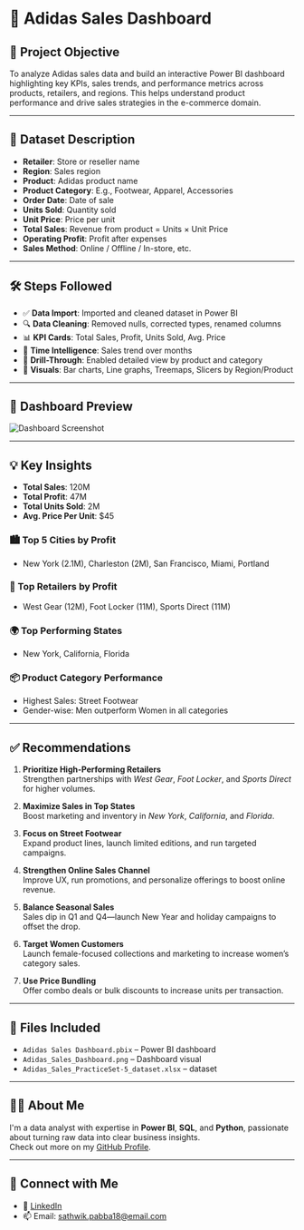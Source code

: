 # 👟 Adidas Sales Dashboard

## 🧠 Project Objective

To analyze Adidas sales data and build an interactive Power BI dashboard highlighting key KPIs, sales trends, and performance metrics across products, retailers, and regions. This helps understand product performance and drive sales strategies in the e-commerce domain.

---

## 📁 Dataset Description

- **Retailer**: Store or reseller name
- **Region**: Sales region
- **Product**: Adidas product name
- **Product Category**: E.g., Footwear, Apparel, Accessories
- **Order Date**: Date of sale
- **Units Sold**: Quantity sold
- **Unit Price**: Price per unit
- **Total Sales**: Revenue from product = Units × Unit Price
- **Operating Profit**: Profit after expenses
- **Sales Method**: Online / Offline / In-store, etc.

---

## 🛠️ Steps Followed

- ✅ **Data Import**: Imported and cleaned dataset in Power BI
- 🔍 **Data Cleaning**: Removed nulls, corrected types, renamed columns
- 📊 **KPI Cards**: Total Sales, Profit, Units Sold, Avg. Price
- 📅 **Time Intelligence**: Sales trend over months
- 📌 **Drill-Through**: Enabled detailed view by product and category
- 🎨 **Visuals**: Bar charts, Line graphs, Treemaps, Slicers by Region/Product

---


## 📸 Dashboard Preview

![Dashboard Screenshot](https://github.com/Sathwik40/Adidas_Sales_Dashboard/blob/main/Adidas_Sales_Dashboard.png)

---

## 💡 Key Insights

- **Total Sales**: 120M  
- **Total Profit**: 47M  
- **Total Units Sold**: 2M  
- **Avg. Price Per Unit**: $45

### 🏙️ Top 5 Cities by Profit
- New York (2.1M), Charleston (2M), San Francisco, Miami, Portland

### 🏢 Top Retailers by Profit
- West Gear (12M), Foot Locker (11M), Sports Direct (11M)

### 🌍 Top Performing States
- New York, California, Florida

### 📦 Product Category Performance
- Highest Sales: Street Footwear  
- Gender-wise: Men outperform Women in all categories

---

## ✅ Recommendations

1. **Prioritize High-Performing Retailers**  
   Strengthen partnerships with *West Gear*, *Foot Locker*, and *Sports Direct* for higher volumes.

2. **Maximize Sales in Top States**  
   Boost marketing and inventory in *New York*, *California*, and *Florida*.

3. **Focus on Street Footwear**  
   Expand product lines, launch limited editions, and run targeted campaigns.

4. **Strengthen Online Sales Channel**  
   Improve UX, run promotions, and personalize offerings to boost online revenue.

5. **Balance Seasonal Sales**  
   Sales dip in Q1 and Q4—launch New Year and holiday campaigns to offset the drop.

6. **Target Women Customers**  
   Launch female-focused collections and marketing to increase women’s category sales.

7. **Use Price Bundling**  
   Offer combo deals or bulk discounts to increase units per transaction.


---

## 📁 Files Included

- `Adidas Sales Dashboard.pbix` – Power BI dashboard
- `Adidas_Sales_Dashboard.png` – Dashboard visual
- `Adidas_Sales_PracticeSet-5_dataset.xlsx` – dataset

---

## 🙋‍♂️ About Me

I'm a data analyst with expertise in **Power BI**, **SQL**, and **Python**, passionate about turning raw data into clear business insights.  
Check out more on my [GitHub Profile](https://github.com/Sathwik40).

---

## 🔗 Connect with Me

- 💼 [LinkedIn](https://linkedin.com/in/sathwikpabba)
- 📫 Email: sathwik.pabba18@email.com
